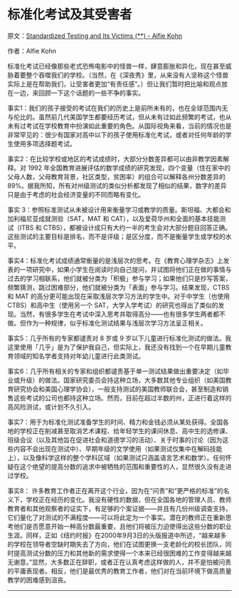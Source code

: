 # 标准化考试及其受害者

原文：[Standardized Testing and Its Victims (**) - Alfie Kohn](https://www.alfiekohn.org/article/standardized-testing-victims/)

作者：Alfie Kohn

标准化考试已经像那些老式恐怖电影中的怪兽一样，肆意膨胀和异化，现在甚至威胁着要整个吞噬我们的学校。（当然，在《深夜秀》里，从来没有人坚称这个怪兽实际上是在帮助我们，让受害者更加“有责任感”。）但让我们暂时把比喻和观点放在一边，来回顾一下这个话题的一些不争的事实。

事实1：我们的孩子接受的考试在我们的历史上是前所未有的，也在全球范围内无与伦比的。虽然前几代美国学生都要经历考试，但从未有过如此频繁的考试，也从未有过考试在学校教育中扮演如此重要的角色。从国际视角来看，当前的情况也是非常罕见的：很少有国家对高中以下的孩子使用标准化考试，或者对任何年龄的学生使用多项选择题考试。

事实2：在比较学校或地区的考试成绩时，大部分分数差异都可以由非教学因素解释。对 1992 年全国教育进展评估的数学成绩的研究发现，四个变量（住在家中的父母人数，父母教育背景，社区类型，贫困率）的组合可以解释各州分数差异的 89%。据我所知，所有对州级测试的类似分析都发现了相似的结果，数字的差异只是由于考虑的社会经济变量的不同而略有变化。

事实 3：参照标准测试从未被设计用来衡量学习或教学的质量。斯坦福、大都会和加利福尼亚成就测验（SAT，MAT 和 CAT），以及爱荷华州和全面的基本技能测试（ITBS 和 CTBS），都被设计成只有大约一半的考生会对大部分题目回答正确。这些测试的主要目标是排名，而不是评级；是区分度，而不是衡量学生或学校的水平。

事实4：标准化考试成绩通常衡量的是浅层次的思考。在《教育心理学杂志》上发表的一项研究中，如果小学生在阅读时向自己提问，并试图将他们正在做的事情与过去的学习相联系，他们就被分类为「积极」参与学习；如果他们只是抄写答案，频繁猜测，跳过困难部分，他们就被分类为「表面」参与学习。结果发现，CTBS 和 MAT 的高分更可能出现在采取浅层次学习方法的学生中。对于中学生（也使用 CTBS）和高中生（使用另一个 SAT，大学入学考试）的研究也得出了类似的发现。当然，有很多学生在考试中深入思考并取得高分——也有很多学生两者都不做。但作为一种规律，似乎标准化测试结果与浅层次学习方法呈正相关。

事实5：几乎所有的专家都谴责对 8 岁或 9 岁以下儿童进行标准化测试的做法。我这里使用「几乎」是为了保护我自己，但实际上，我还没有找到一个在早期儿童教育领域的知名学者支持对年幼儿童进行此类测试。

事实6：几乎所有相关的专家和组织都谴责基于单一测试结果做出重要决定（如毕业或升级）的做法。国家研究委员会持这种立场，大多数其他专业组织（如美国教育研究协会和美国心理学协会），一般支持测试的美国教师联合会，甚至制造和销售这些考试的公司也都持这种立场。然而，目前在超过半数的州，正进行着这样的高风险测试，或计划不久引入。

事实7：用于为标准化测试准备学生的时间、精力和金钱必须从某处获得。全国各地的学校正在削减甚至取消艺术课程、给年轻学生的课间休息、高中生的选修课、班级会议（以及其他旨在促进社会和道德学习的活动）、关于时事的讨论（因为这些内容不会出现在测试中）、早期年级的文学使用（如果测试仅集中在解码技能上），以及像科学这样的整个学科区域（如果测试只涵盖语言艺术和数学）。任何怀疑在这个绝望的提高分数的追求中被牺牲的范围和重要性的人，显然很久没有走进过学校。

事实8： 许多教育工作者正在离开这个行业，因为在“问责”和“更严格的标准”的名义下，学校正在经历的变化。我没有硬性的数据，但在全国各地的管理人员、教师教育者和其他观察者的证实下，有足够的个案证据——并且有几份州级调查支持，它们量化了对测试的不满程度——可以将此定为一个事实。潜在的教师正在重新思考他们是否愿意开始一种高分数最重要，且他们将被压力迫使得出这些分数的职业生涯。同样，正如《纽约时报》在2000年9月3日的头版报道中所述，“越来越多的学校在领导者空缺时期失去了方向，他们在试图更换一支老龄化的校长团队，同时提高测试分数的压力和其他新的需求使得一个本来已经很困难的工作变得越来越无谢意。”显然，大多数正在辞职，或者正在认真考虑这样做的人，并不是怕被问责的平庸表现者。相反，他们是最优秀的教育工作者，他们对在当前环境下做高质量教学的困难感到沮丧。

*****